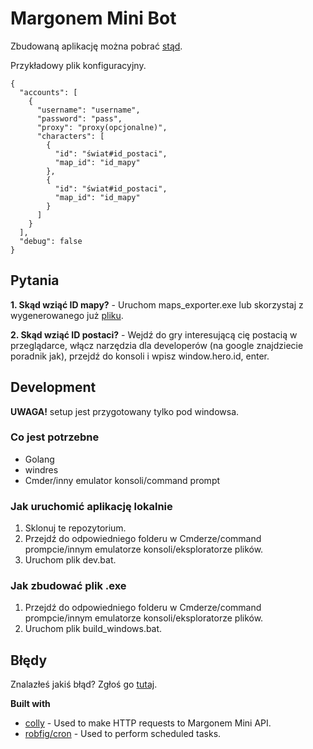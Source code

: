 # Margonem Mini Bot

Zbudowaną aplikację można pobrać [stąd](http://dawid-wysokinski.pl/upload/margonem-mini-bot.rar).

Przykładowy plik konfiguracyjny.

```
{
  "accounts": [
    {
      "username": "username",
      "password": "pass",
      "proxy": "proxy(opcjonalne)",
      "characters": [
        {
          "id": "świat#id_postaci",
          "map_id": "id_mapy"
        },
        {
          "id": "świat#id_postaci",
          "map_id": "id_mapy"
        }
      ]
    }
  ],
  "debug": false
}

```

## Pytania

**1. Skąd wziąć ID mapy?** - Uruchom maps_exporter.exe lub skorzystaj z wygenerowanego już [pliku](https://github.com/Kichiyaki/margonem-mini-bot/blob/master/maps.json).

**2. Skąd wziąć ID postaci?** - Wejdź do gry interesującą cię postacią w przeglądarce, włącz narzędzia dla developerów (na google znajdziecie poradnik jak), przejdź do konsoli i wpisz window.hero.id, enter.

## Development

**UWAGA!** setup jest przygotowany tylko pod windowsa.

### Co jest potrzebne

- Golang
- windres
- Cmder/inny emulator konsoli/command prompt

### Jak uruchomić aplikację lokalnie

1. Sklonuj te repozytorium.
2. Przejdź do odpowiedniego folderu w Cmderze/command prompcie/innym emulatorze konsoli/eksploratorze plików.
3. Uruchom plik dev.bat.

### Jak zbudować plik .exe

1. Przejdź do odpowiedniego folderu w Cmderze/command prompcie/innym emulatorze konsoli/eksploratorze plików.
2. Uruchom plik build_windows.bat.

## Błędy

Znalazłeś jakiś błąd? Zgłoś go [tutaj](https://github.com/Kichiyaki/gqlgen-nextjs-postgres-starter/issues).

**Built with**

- [colly](https://github.com/gocolly/colly) - Used to make HTTP requests to Margonem Mini API.
- [robfig/cron](https://github.com/robfig/cron) - Used to perform scheduled tasks.
